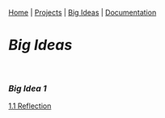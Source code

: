 [Home](https://kaankutluer.github.io/kaankutluer.github.io/) | [Projects](https://kaankutluer.github.io/kaankutluer.github.io/projects.md) | [Big Ideas](https://kaankutluer.github.io/kaankutluer.github.io/big_ideas.md) | [Documentation](https://kaankutluer.github.io/kaankutluer.github.io/documentation.md)

# ***Big Ideas***

<br>

### ***Big Idea 1***

[1.1 Reflection](https://kaankutluer.github.io/Bigideas/Big_Ideas1Reflections/1)  
